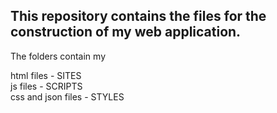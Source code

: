 This repository contains the files for the construction of my web application.
---
The folders contain my 

html files - SITES\
js files - SCRIPTS\
css and json files - STYLES 
